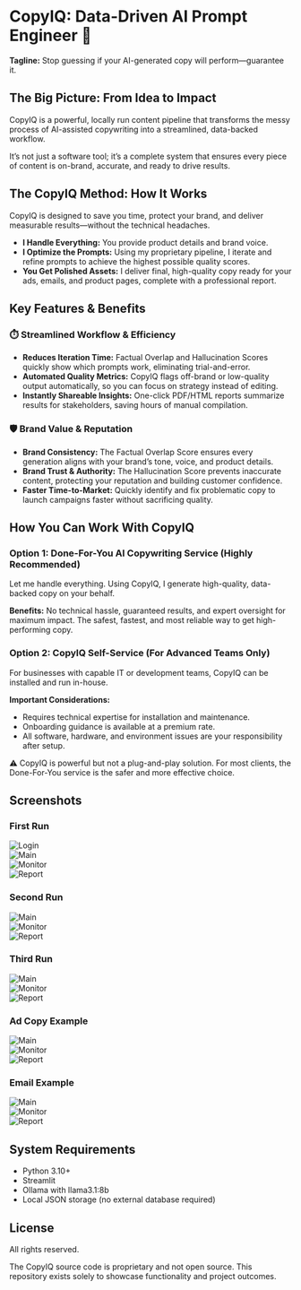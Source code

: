# CopyIQ: Data-Driven AI Prompt Engineer 🚀
**Tagline:** Stop guessing if your AI-generated copy will perform—guarantee it.

## The Big Picture: From Idea to Impact
CopyIQ is a powerful, locally run content pipeline that transforms the messy process of AI-assisted copywriting into a streamlined, data-backed workflow.  

It’s not just a software tool; it’s a complete system that ensures every piece of content is on-brand, accurate, and ready to drive results.

## The CopyIQ Method: How It Works
CopyIQ is designed to save you time, protect your brand, and deliver measurable results—without the technical headaches.

- **I Handle Everything:** You provide product details and brand voice.  
- **I Optimize the Prompts:** Using my proprietary pipeline, I iterate and refine prompts to achieve the highest possible quality scores.  
- **You Get Polished Assets:** I deliver final, high-quality copy ready for your ads, emails, and product pages, complete with a professional report.

## Key Features & Benefits

### ⏱️ Streamlined Workflow & Efficiency
- **Reduces Iteration Time:** Factual Overlap and Hallucination Scores quickly show which prompts work, eliminating trial-and-error.  
- **Automated Quality Metrics:** CopyIQ flags off-brand or low-quality output automatically, so you can focus on strategy instead of editing.  
- **Instantly Shareable Insights:** One-click PDF/HTML reports summarize results for stakeholders, saving hours of manual compilation.  

### 🛡️ Brand Value & Reputation
- **Brand Consistency:** The Factual Overlap Score ensures every generation aligns with your brand’s tone, voice, and product details.  
- **Brand Trust & Authority:** The Hallucination Score prevents inaccurate content, protecting your reputation and building customer confidence.  
- **Faster Time-to-Market:** Quickly identify and fix problematic copy to launch campaigns faster without sacrificing quality.

## How You Can Work With CopyIQ

### Option 1: Done-For-You AI Copywriting Service (Highly Recommended)
Let me handle everything. Using CopyIQ, I generate high-quality, data-backed copy on your behalf.

**Benefits:** No technical hassle, guaranteed results, and expert oversight for maximum impact. The safest, fastest, and most reliable way to get high-performing copy.

### Option 2: CopyIQ Self-Service (For Advanced Teams Only)
For businesses with capable IT or development teams, CopyIQ can be installed and run in-house.

**Important Considerations:**
- Requires technical expertise for installation and maintenance.  
- Onboarding guidance is available at a premium rate.  
- All software, hardware, and environment issues are your responsibility after setup.  

⚠️ CopyIQ is powerful but not a plug-and-play solution. For most clients, the Done-For-You service is the safer and more effective choice.

## Screenshots

### First Run
![Login](https://github.com/Todd2112/My-Portfolio/blob/master/CopyIq/1st_run_log-in.png)  
![Main](https://github.com/Todd2112/My-Portfolio/blob/master/CopyIq/1st_run_main.png)  
![Monitor](https://github.com/Todd2112/My-Portfolio/blob/master/CopyIq/1st_run_monitor.png)  
![Report](https://github.com/Todd2112/My-Portfolio/blob/master/CopyIq/1st_run_report.png)  

### Second Run
![Main](https://github.com/Todd2112/My-Portfolio/blob/master/CopyIq/2nd_run_main.png)  
![Monitor](https://github.com/Todd2112/My-Portfolio/blob/master/CopyIq/2nd_run_monitor.png)  
![Report](https://github.com/Todd2112/My-Portfolio/blob/master/CopyIq/2nd_run_report.png)  

### Third Run
![Main](https://github.com/Todd2112/My-Portfolio/blob/master/CopyIq/3rd_run_main.png)  
![Monitor](https://github.com/Todd2112/My-Portfolio/blob/master/CopyIq/3rd_run_monitor.png)  
![Report](https://github.com/Todd2112/My-Portfolio/blob/master/CopyIq/3rd_run_report.png)  

### Ad Copy Example
![Main](https://github.com/Todd2112/My-Portfolio/blob/master/CopyIq/ad_copy_main.png)  
![Monitor](https://github.com/Todd2112/My-Portfolio/blob/master/CopyIq/ad_copy_monitor.png)  
![Report](https://github.com/Todd2112/My-Portfolio/blob/master/CopyIq/ad_copy_report.png)  

### Email Example
![Main](https://github.com/Todd2112/My-Portfolio/blob/master/CopyIq/email_main.png)  
![Monitor](https://github.com/Todd2112/My-Portfolio/blob/master/CopyIq/email_monitor.png)  
![Report](https://github.com/Todd2112/My-Portfolio/blob/master/CopyIq/email_report.png)  

## System Requirements
- Python 3.10+  
- Streamlit  
- Ollama with llama3.1:8b  
- Local JSON storage (no external database required)  

## License
All rights reserved.  

The CopyIQ source code is proprietary and not open source. This repository exists solely to showcase functionality and project outcomes.

